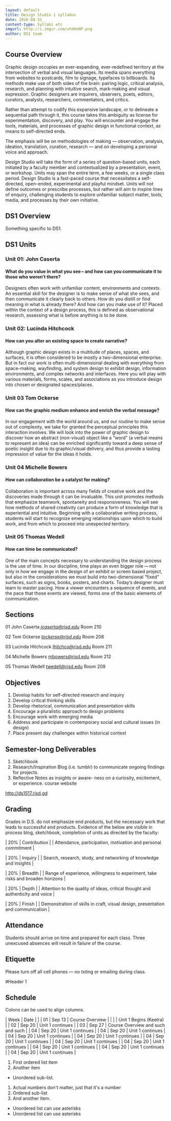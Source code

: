 ```yaml
---
layout: default
title: Design Studio 1 syllabus
date: 2016-08-31
content-type: Syllabi etc
imgurl: http://i.imgur.com/vh4HeNP.png
author: DS1 team
---
```


<!-- ![GitHub Logo](/images/logo.png) -->


## Course Overview
Graphic design occupies an ever-expanding, ever-redefined territory at the intersection of verbal and visual languages. Its media spans everything from websites to postcards, film to signage, typefaces to billboards. Its methods make use of both sides of the brain: pairing  logic, critical analysis, research, and planning with intuitive search, mark-making and visual expression. Graphic designers are inquirers, observers, poets, editors, curators, analysts, researchers, commentators, and critics.

Rather than attempt to codify this expansive landscape, or to delineate a sequential path through it, this course takes this ambiguity as license for experimentation, discovery, and play. You will encounter and engage the tools, materials, and processes of graphic design in functional context,
as means to self-directed ends.

The emphasis will be on methodologies of making — observation, analysis, ideation, translation, curation, research — and on developing a personal voice and approach.

Design Studio will take the form of a series of question-based units, each initiated by a faculty member and contextualized by a presentation, event, or workshop. Units may span the entire term, a few weeks, or a single class period. Design Studio is a fast-paced course that necessitates a self-directed, open-ended, experimental and playful mindset. Units will not define outcomes or prescribe processes, but rather will aim to inspire lines of enquiry, challenging students to explore unfamiliar subject matter, tools, media, and processes by their own initiative.

## DS1 Overview
Something specific to DS1.

## DS1 Units

### Unit 01:	John Caserta

#### What do you value in what you see – and how can you communicate it to those who weren’t there?

Designers often work with unfamiliar content, environments and contexts. An essential skill for the designer is to make sense of what she sees, and then communicate it clearly back to others. How do you distill or find meaning in what is already there? And how can you make use of it? Placed within the context of a design process, this is defined as observational research, assessing what is before anything is to be done.

### Unit 02:	Lucinda Hitchcock

#### How can you alter an existing space to create narrative?

Although graphic design exists in a multitude of places, spaces, and surfaces, it is often considered to be mostly a two-dimensional enterprise. But in fact our work is often multi-dimensional dealing with everything from space-making, wayfinding, and system design to exhibit design, information environments, and complex networks and interfaces. Here you will play with various materials, forms, scales, and associations as you introduce design into chosen or designated spaces/places.

### Unit 03	Tom Ockerse

#### How can the graphic medium enhance and enrich the verbal message?
In our engagement with the world around us, and our routine to make sense out of complexity, we take for granted the perceptual principles this interaction involves. We will look into the power of graphic design to discover how an abstract (non-visual) object like a “word” (a verbal means to represent an idea) can be enriched significantly toward a deep sense of poetic insight due to its graphic/visual delivery, and thus provide a lasting impression of value for the ideas it holds.

### Unit 04	Michelle Bowers
####  How can collaboration be a catalyst for making?
Collaboration is important across many fields of creative work and the discoveries made through it can be invaluable. This unit promotes methods that emphasize teamwork, spontaneity and responsiveness. You will see how methods of shared creativity can produce a form of knowledge that is experiential and intuitive. Beginning with a collaborative writing process, students will start to recognize emerging relationships upon which to build work, and from which to proceed into unexpected territory.

### Unit 05	Thomas Wedell

#### How can time be communicated?

One of the main concepts necessary to understanding the design process is the use of time. In our discipline, time plays an even bigger role — not only in how we engage in the design of an exhibit or screen based project, but also in the considerations we must build into two-dimensional “fixed” surfaces, such as signs, books, posters, and charts. Today’s designer must learn to master pacing. How a viewer encounters a sequence of events, and the pace that those events are viewed, forms one of the basic elements of communication.


## Sections

01	John Caserta
	*jcaserta@risd.edu*
Room 210

02	Tom Ockerse
	*tockerse@risd.edu*
Room 208

03	Lucinda Hitchcock
	lhitchco@risd.edu
Room 211

04	Michelle Bowers
	mbowers@risd.edu
	Room 212

05	Thomas Wedell
	twedell@risd.edu
Room 209

## Objectives

1.	Develop habits for self-directed research and inquiry
2.	Develop critical thinking skills
3.	Develop rhetorical, communication and presentation skills
4.	Encourage a pluralistic approach to design problems
5.	Encourage work with emerging media
6.	Address and participate in contemporary social and cultural issues (in design)
7.	Place present day challenges within historical context

## Semester-long Deliverables

1.	Sketchbook
2.	Research/Inspiration Blog (i.e. tumblr)
to communicate ongoing findings
for projects.
3.	Reflective Notes as insights or aware-
ness on a curiosity, excitement,
or experience.
course website

http://ds1517.risd.gd

## Grading

Grades in D.S. do not emphasize end products, but the necessary work that leads to successful end products. Evidence of the below are visible in process blog, sketchbook, completion of units as directed by the faculty:

| 20% |	Contribution |
|	Attendance, participation, motivation and personal commitment |

| 20% |		Inquiry |
|		Search, research, study, and networking of knowledge and insights |

| 20% |		Breadth |
|		Range of experience, willingness to experiment, take risks and broaden horizons |

| 20% |	Depth |
|		Attention to the quality of ideas, critical thought and authenticity and voice |

| 20% |		Finish |
|		Demonstration of skills in craft, visual design, presentation and communication |

## Attendance

Students should arrive on time and prepared for
each class. Three unexcused absences will result
in failure of the course.

## Etiquette

Please turn off all
cell phones — no txting or emailing during class.





#Header 1

## Schedule

Colons can be used to align columns.

| Week | Date |   |
| 01 | 	Sep 13 | Course Overview  |
|    |   			| Unit 1 Begins (Keetra)  |
| 02 | 	Sep 20 |   Unit 1 continues  |
| 03 | 	Sep 27 |    Course Overview and such and such |
| 04 | 	Sep 20 |   Unit 1 continues  |
| 04 | 	Sep 20 |   Unit 1 continues  |
| 04 | 	Sep 20 |   Unit 1 continues  |
| 04 | 	Sep 20 |   Unit 1 continues  |
| 04 | 	Sep 20 |   Unit 1 continues  |
| 04 | 	Sep 20 |   Unit 1 continues  |
| 04 | 	Sep 20 |   Unit 1 continues  |
| 04 | 	Sep 20 |   Unit 1 continues  |
| 04 | 	Sep 20 |   Unit 1 continues  |
| 04 | 	Sep 20 |   Unit 1 continues  |



1. First ordered list item
2. Another item
  * Unordered sub-list.
1. Actual numbers don't matter, just that it's a number
  1. Ordered sub-list
4. And another item.


* Unordered list can use asterisks
* Unordered list can use asterisks
